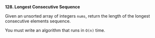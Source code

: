 **128. Longest Consecutive Sequence**

Given an unsorted array of integers `nums`, return the length of the longest consecutive elements sequence.

You must write an algorithm that runs in `O(n)` time.